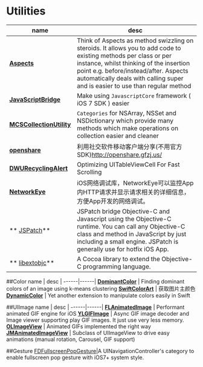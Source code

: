# Utilities

 name | desc |
------|------|
**[Aspects](https://github.com/steipete/Aspects)** | Think of Aspects as method swizzling on steroids. It allows you to add code to existing methods per class or per instance, whilst thinking of the insertion point e.g. before/instead/after. Aspects automatically deals with calling super and is easier to use than regular method
**[JavaScriptBridge](https://github.com/kishikawakatsumi/JavaScriptBridge)** | Make using `JavascriptCore` framework ( iOS 7 SDK ) easier
**[MCSCollectionUtility](https://github.com/macoscope/MCSCollectionUtility)** | `Categories` for NSArray, NSSet and NSDictionary which provide many methods which make operations on collection easier and cleaner
**[openshare](https://github.com/100apps/openshare)**|利用社交软件移动客户端分享(不用官方SDK)<http://openshare.gfzj.us/>
**[DWURecyclingAlert](https://github.com/diwu/DWURecyclingAlert)** | Optimizing UITableViewCell For Fast Scrolling
**[NetworkEye](https://github.com/coderyi/NetworkEye)** | iOS网络调试库，NetworkEye可以监控App内HTTP请求并显示请求相关的详细信息，方便App开发的网络调试。
** [JSPatch](https://github.com/bang590/JSPatch)** | JSPatch bridge Objective-C and Javascript using the Objective-C runtime. You can call any Objective-C class and method in JavaScript by just including a small engine. JSPatch is generally use for hotfix iOS App.
** [libextobjc](https://github.com/jspahrsummers/libextobjc)** | A Cocoa library to extend the Objective-C programming language.

##Color
 name | desc |
------|------|
**[DominantColor](https://github.com/indragiek/DominantColor)** | Finding dominant colors of an image using k-means clustering
**[SwiftColorArt](https://github.com/Jan0707/SwiftColorArt)** | 获取图片主颜色
**[DynamicColor](https://github.com/yannickl/DynamicColor)** | Yet another extension to manipulate colors easily in Swift

##UIImage
 name | desc |
------|------|
**[FLAnimatedImage](https://github.com/Flipboard/FLAnimatedImage)** | Performant animated GIF engine for iOS
**[YLGIFImage](https://github.com/liyong03/YLGIFImage)** | Async GIF image decoder and Image viewer supporting play GIF images. It just use very less memory.
**[OLImageView](https://github.com/dtorres/OLImageView)** | Animated GIFs implemented the right way
**[JMAnimatedImageView](https://github.com/leverdeterre/JMAnimatedImageView)** | Subclass of UIImageView to drive easy animations (manual rotation, Carousel, GIF support)

##Gesture
[FDFullscreenPopGesture](https://github.com/forkingdog/FDFullscreenPopGesture)|A UINavigationController's category to enable fullscreen pop gesture with iOS7+ system style.
